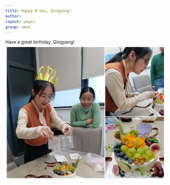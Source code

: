 ```yaml
---
title: Happy B-Day, Qingyang!
author:
layout: pages
group: news
---
```

Have a great birthday, Qingyang!
<span class="image fit"><img src="/images/QY_BDay2022.png"   alt="QY_BDay2022"     class="img-responsive"></span>


